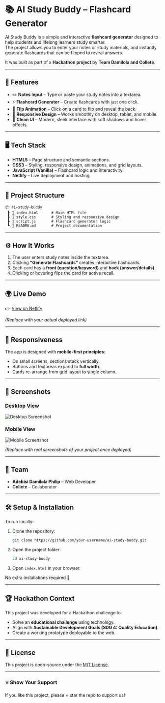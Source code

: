 # 📚 AI Study Buddy – Flashcard Generator

AI Study Buddy is a simple and interactive **flashcard generator** designed to help students and lifelong learners study smarter.  
The project allows you to enter your notes or study materials, and instantly generate flashcards that can be flipped to reveal answers.  

It was built as part of a **Hackathon project** by **Team Damilola and Collete**.  

---

## 🚀 Features
- ✏️ **Notes Input** – Type or paste your study notes into a textarea.  
- ⚡ **Flashcard Generator** – Create flashcards with just one click.  
- 🔄 **Flip Animation** – Click on a card to flip and reveal the back.  
- 📱 **Responsive Design** – Works smoothly on desktop, tablet, and mobile.  
- 🎨 **Clean UI** – Modern, sleek interface with soft shadows and hover effects.  

---

## 🖥️ Tech Stack
- **HTML5** – Page structure and semantic sections.  
- **CSS3** – Styling, responsive design, animations, and grid layouts.  
- **JavaScript (Vanilla)** – Flashcard logic and interactivity.  
- **Netlify** – Live deployment and hosting.  

---

## 📂 Project Structure
```
📦 ai-study-buddy
 ┣ 📜 index.html      # Main HTML file
 ┣ 📜 style.css       # Styling and responsive design
 ┣ 📜 script.js       # Flashcard generator logic
 ┗ 📜 README.md       # Project documentation
```

---

## ⚙️ How It Works
1. The user enters study notes inside the textarea.  
2. Clicking **“Generate Flashcards”** creates interactive flashcards.  
3. Each card has a **front (question/keyword)** and **back (answer/details)**.  
4. Clicking or hovering flips the card for active recall.  

---

## 🌍 Live Demo
👉 [View on Netlify](https://your-netlify-link.netlify.app)  

*(Replace with your actual deployed link)*  

---

## 📱 Responsiveness
The app is designed with **mobile-first principles**:  
- On small screens, sections stack vertically.  
- Buttons and textareas expand to **full width**.  
- Cards re-arrange from grid layout to single column.  

---

## 📸 Screenshots
### Desktop View
![Desktop Screenshot](https://via.placeholder.com/900x500?text=Desktop+View)

### Mobile View
![Mobile Screenshot](https://via.placeholder.com/400x700?text=Mobile+View)

*(Replace with real screenshots of your project once deployed)*  

---

## 🤝 Team
- **Adebisi Damilola Philip** – Web Developer  
- **Collete** – Collaborator  

---

## 🛠️ Setup & Installation
To run locally:
1. Clone the repository:
   ```bash
   git clone https://github.com/your-username/ai-study-buddy.git
   ```
2. Open the project folder:
   ```bash
   cd ai-study-buddy
   ```
3. Open `index.html` in your browser.  

No extra installations required 🚀  

---

## 🏆 Hackathon Context
This project was developed for a Hackathon challenge to:  
- Solve an **educational challenge** using technology.  
- Align with **Sustainable Development Goals (SDG 4: Quality Education)**.  
- Create a working prototype deployable to the web.  

---

## 📜 License
This project is open-source under the [MIT License](LICENSE).  

---

### ⭐ Show Your Support
If you like this project, please ⭐ star the repo to support us!
